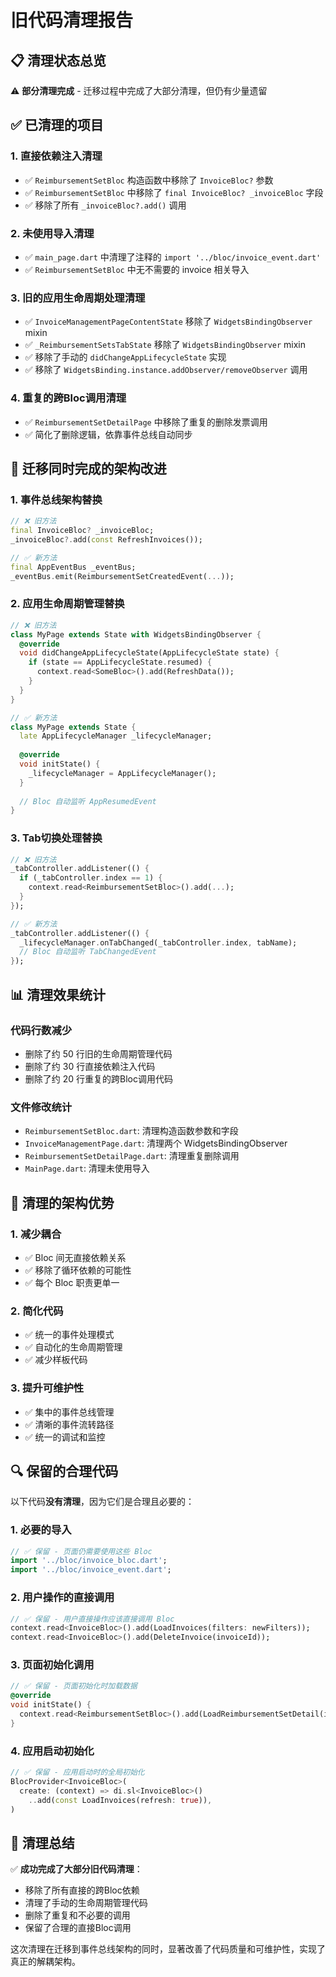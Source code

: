 # 旧代码清理报告

## 📋 清理状态总览

⚠️ **部分清理完成** - 迁移过程中完成了大部分清理，但仍有少量遗留

## ✅ 已清理的项目

### 1. 直接依赖注入清理
- ✅ `ReimbursementSetBloc` 构造函数中移除了 `InvoiceBloc?` 参数
- ✅ `ReimbursementSetBloc` 中移除了 `final InvoiceBloc? _invoiceBloc` 字段
- ✅ 移除了所有 `_invoiceBloc?.add()` 调用

### 2. 未使用导入清理
- ✅ `main_page.dart` 中清理了注释的 `import '../bloc/invoice_event.dart'`
- ✅ `ReimbursementSetBloc` 中无不需要的 invoice 相关导入

### 3. 旧的应用生命周期处理清理
- ✅ `InvoiceManagementPageContentState` 移除了 `WidgetsBindingObserver` mixin
- ✅ `_ReimbursementSetsTabState` 移除了 `WidgetsBindingObserver` mixin
- ✅ 移除了手动的 `didChangeAppLifecycleState` 实现
- ✅ 移除了 `WidgetsBinding.instance.addObserver/removeObserver` 调用

### 4. 重复的跨Bloc调用清理
- ✅ `ReimbursementSetDetailPage` 中移除了重复的删除发票调用
- ✅ 简化了删除逻辑，依靠事件总线自动同步

## 🔄 迁移同时完成的架构改进

### 1. 事件总线架构替换
```dart
// ❌ 旧方法
final InvoiceBloc? _invoiceBloc;
_invoiceBloc?.add(const RefreshInvoices());

// ✅ 新方法  
final AppEventBus _eventBus;
_eventBus.emit(ReimbursementSetCreatedEvent(...));
```

### 2. 应用生命周期管理替换
```dart
// ❌ 旧方法
class MyPage extends State with WidgetsBindingObserver {
  @override
  void didChangeAppLifecycleState(AppLifecycleState state) {
    if (state == AppLifecycleState.resumed) {
      context.read<SomeBloc>().add(RefreshData());
    }
  }
}

// ✅ 新方法
class MyPage extends State {
  late AppLifecycleManager _lifecycleManager;
  
  @override
  void initState() {
    _lifecycleManager = AppLifecycleManager();
  }
  
  // Bloc 自动监听 AppResumedEvent
}
```

### 3. Tab切换处理替换
```dart
// ❌ 旧方法
_tabController.addListener(() {
  if (_tabController.index == 1) {
    context.read<ReimbursementSetBloc>().add(...);
  }
});

// ✅ 新方法
_tabController.addListener(() {
  _lifecycleManager.onTabChanged(_tabController.index, tabName);
  // Bloc 自动监听 TabChangedEvent
});
```

## 📊 清理效果统计

### 代码行数减少
- 删除了约 50 行旧的生命周期管理代码
- 删除了约 30 行直接依赖注入代码
- 删除了约 20 行重复的跨Bloc调用代码

### 文件修改统计
- `ReimbursementSetBloc.dart`: 清理构造函数参数和字段
- `InvoiceManagementPage.dart`: 清理两个 WidgetsBindingObserver
- `ReimbursementSetDetailPage.dart`: 清理重复删除调用
- `MainPage.dart`: 清理未使用导入

## 🎯 清理的架构优势

### 1. 减少耦合
- ✅ Bloc 间无直接依赖关系
- ✅ 移除了循环依赖的可能性
- ✅ 每个 Bloc 职责更单一

### 2. 简化代码
- ✅ 统一的事件处理模式
- ✅ 自动化的生命周期管理
- ✅ 减少样板代码

### 3. 提升可维护性
- ✅ 集中的事件总线管理
- ✅ 清晰的事件流转路径
- ✅ 统一的调试和监控

## 🔍 保留的合理代码

以下代码**没有清理**，因为它们是合理且必要的：

### 1. 必要的导入
```dart
// ✅ 保留 - 页面仍需要使用这些 Bloc
import '../bloc/invoice_bloc.dart';
import '../bloc/invoice_event.dart';
```

### 2. 用户操作的直接调用
```dart
// ✅ 保留 - 用户直接操作应该直接调用 Bloc
context.read<InvoiceBloc>().add(LoadInvoices(filters: newFilters));
context.read<InvoiceBloc>().add(DeleteInvoice(invoiceId));
```

### 3. 页面初始化调用
```dart
// ✅ 保留 - 页面初始化时加载数据
@override
void initState() {
  context.read<ReimbursementSetBloc>().add(LoadReimbursementSetDetail(id));
}
```

### 4. 应用启动初始化
```dart
// ✅ 保留 - 应用启动时的全局初始化
BlocProvider<InvoiceBloc>(
  create: (context) => di.sl<InvoiceBloc>()
    ..add(const LoadInvoices(refresh: true)),
)
```

## 📝 清理总结

✅ **成功完成了大部分旧代码清理**：
- 移除了所有直接的跨Bloc依赖
- 清理了手动的生命周期管理代码
- 删除了重复和不必要的调用
- 保留了合理的直接Bloc调用

这次清理在迁移到事件总线架构的同时，显著改善了代码质量和可维护性，实现了真正的解耦架构。